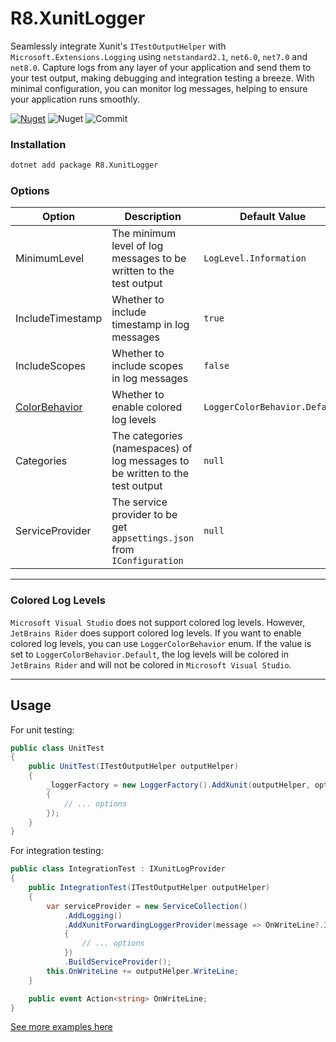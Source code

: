 # R8.XunitLogger

Seamlessly integrate Xunit's `ITestOutputHelper` with `Microsoft.Extensions.Logging` using `netstandard2.1`, `net6.0`, `net7.0` and `net8.0`. Capture logs from any layer of your application and send them to your test output, making debugging and integration testing a breeze. With minimal configuration, you can monitor log messages, helping to ensure your application runs smoothly.

[![Nuget](https://img.shields.io/nuget/vpre/R8.XunitLogger)](https://www.nuget.org/packages/R8.XunitLogger/) ![Nuget](https://img.shields.io/nuget/dt/R8.XunitLogger) ![Commit](https://img.shields.io/github/last-commit/iamr8/R8.XunitLogger)

### Installation

```bash
dotnet add package R8.XunitLogger
```

### Options

| Option                               | Description                                                                  | Default Value                 |
|--------------------------------------|------------------------------------------------------------------------------|-------------------------------|
| MinimumLevel                         | The minimum level of log messages to be written to the test output           | `LogLevel.Information`        |
| IncludeTimestamp                     | Whether to include timestamp in log messages                                 | `true`                        |
| IncludeScopes                        | Whether to include scopes in log messages                                    | `false`                       |
| [ColorBehavior](#colored-log-levels) | Whether to enable colored log levels                                         | `LoggerColorBehavior.Default` |
| Categories                           | The categories (namespaces) of log messages to be written to the test output | `null`                        |
| ServiceProvider                      | The service provider to be get `appsettings.json` from `IConfiguration`      | `null`                        |

---

### Colored Log Levels

`Microsoft Visual Studio` does not support colored log levels. However, `JetBrains Rider` does support colored log levels. If you want to enable colored log levels, you can use `LoggerColorBehavior` enum.
If the value is set to `LoggerColorBehavior.Default`, the log levels will be colored in `JetBrains Rider` and will not be colored in `Microsoft Visual Studio`.

---

## Usage

For unit testing:

```csharp
public class UnitTest
{
    public UnitTest(ITestOutputHelper outputHelper)
    {
        _loggerFactory = new LoggerFactory().AddXunit(outputHelper, options =>
        {
            // ... options
        });
    }
}
```

For integration testing:

```csharp
public class IntegrationTest : IXunitLogProvider
{
    public IntegrationTest(ITestOutputHelper outputHelper)
    {
        var serviceProvider = new ServiceCollection()
            .AddLogging()
            .AddXunitForwardingLoggerProvider(message => OnWriteLine?.Invoke(message), options => 
            {
                // ... options
            })
            .BuildServiceProvider();
        this.OnWriteLine += outputHelper.WriteLine;
    }

    public event Action<string> OnWriteLine;
}
```

[See more examples here](https://github.com/iamr8/R8.XunitLogger/tree/master/R8.XunitLogger.Sample)
